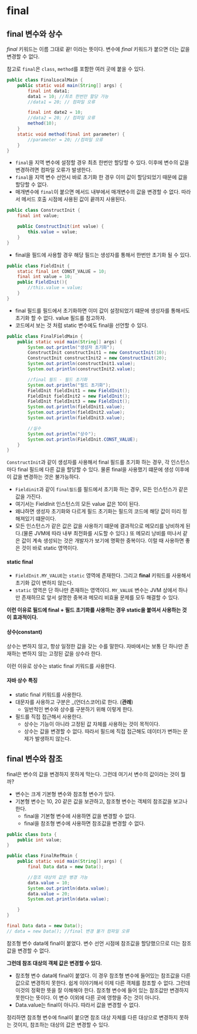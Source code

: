 # final

## final 변수와 상수
*final* 키워드는 이름 그대로 끝! 이라는 뜻이다.
변수에 *final* 키워드가 붙으면 더는 값을 변경할 수 없다.

참고로 `final`은 `class`, `method`를 포함한 여러 곳에 붙을 수 있다.

```java
public class FinalLocalMain {
    public static void main(String[] args) {
        final int data1;
        data1 = 10; //최초 한번만 할당 가능
        //data1 = 20; // 컴파일 오류

        final int date2 = 10;
        //data2 = 20; // 컴파일 오류
        method(10);
    }
    static void method(final int parameter) {
        //parameter = 20; //컴파일 오류
    }
}
```
* `final`을 지역 변수에 설정할 경우 최초 한번만 할당할 수 있다. 이후에 변수의 값을 변경하려면 컴파일 오류가 발생한다.
* `final`을 지역 변수 선언시 바로 초기화 한 경우 이미 값이 할당되었기 때문에 값을 할당할 수 없다.
* 매개변수에 `final`이 붙으면 메서드 내부에서 매개변수의 값을 변경할 수 없다. 따라서 메서드 호출 시점에 사용된 값이 끝까지 사용된다.

```java
public class ConstructInit {
    final int value;

    public ConstructInit(int value) {
        this.value = value;
    }
}
```
* final을 필드에 사용할 경우 해당 필드는 생성자를 통해서 한번만 초기화 될 수 있다.

```java
public class FieldInit {
    static final int CONST_VALUE = 10;
    final int value = 10;
    public FieldInit(){
        //this.value = value;
    }
}
```
* final 필드를 필드에서 초기화하면 이미 값이 설정되었기 떄문에 생성자를 통해서도 초기화 할 수 없다. value 필드를 참고하자.
* 코드에서 보는 것 처럼 static 변수에도 final을 선언할 수 있다.

```java
public class FinalFieldMain {
    public static void main(String[] args) {
        System.out.println("생성자 초기화");
        ConstructInit constructInit1 = new ConstructInit(10);
        ConstructInit constructInit2 = new ConstructInit(20);
        System.out.println(constructInit1.value);
        System.out.println(constructInit2.value);

        //final 필드 - 필드 초기화
        System.out.println("필드 초기화");
        FieldInit fieldInit1 = new FieldInit();
        FieldInit fieldInit2 = new FieldInit();
        FieldInit fieldInit3 = new FieldInit();
        System.out.println(fieldInit1.value);
        System.out.println(fieldInit2.value);
        System.out.println(fieldInit3.value);

        //실수
        System.out.println("상수");
        System.out.println(FieldInit.CONST_VALUE);
    }
}
``` 
`ConstructInit`과 같이 생성자를 사용해서 final 필드를 초기화 하는 경우, 각 인스턴스마다 final 필드에 다른 값을 할당할 수 있다. 물론 final을 사용했기 떄문에 생성 이후에 이 값을 변경하는 것은 불가능하다.
* `Fieldinit`과 같이 `final필드`를 필드에서 초기화 하는 경우, 모든 인스턴스가 같은 값을 가진다.
* 여기서는 FieldInit 인스턴스의 모든 value 값은 10이 된다.
* 왜냐하면 생성자 초기화와 다르게 필드 초기화는 필드의 코드에 해당 값이 미리 정해져있기 떄문이다.
* 모든 인스턴스가 같은 값은 값을 사용하기 떄문에 결과적으로 메모리를 낭비하게 된다.(물론 JVM에 따라 내부 최전화를 시도할 수 있다.) 
또 메모리 낭비를 떠나서 같은 값이 계속 생성되는 것은 개발자가 보기에 명확한 중복이다. 
이럴 때 사용하면 좋은 것이 바로 static 영역이다.

#### static final
* `FieldInit.MY_VALUE`는 `static` 영역에 존재한다. 그리고 **final** 키워드를 사용해서 초기화 값이 변하지 않는다.
* `static` 영역은 단 하나만 존재하는 영역이다. 
`MY_VALUE` 변수는 JVM 상에서 하나만 존재하므로 앞서 설명한 중복과 메모리 비효율 문제를 모두 해결할 수 있다.

**이런 이유로 필드에 final + 필드 초기화를 사용하는 경우 static을 붙여서 사용하는 것이 효과적이다.**

#### 상수(constant)
상수는 변하지 않고, 항상 일정한 값을 갖는 수를 말한다. 자바에서는 보통 단 하나만 존재하는 변하지 않는 고정된 값을 상수라 한다.

이런 이유로 상수는 static final 키워드를 사용한다.

#### 자바 상수 특징
* static final 키워드를 사용한다.
* 대문자를 사용하고 구분은 _(언더스코어)로 한다. (**관례**)
  * 일반적인 변수와 상수를 구분하기 위해 이렇게 한다.
* 필드를 직접 접근해서 사용한다.
  * 상수는 기능이 아니라 고정된 값 자체를 사용하는 것이 목적이다.
  * 상수는 값을 변경할 수 없다. 따라서 필드에 직접 접근해도 데이터가 변하는 문제가 발생하지 않는다.

## final 변수와 참조
final은 변수의 값을 변경하지 못하게 막는다. 그런데 여기서 변수의 값이라는 것이 뭘까?
* 변수는 크게 기본형 변수와 참조형 변수가 있다.
* 기본형 변수는 10, 20 같은 값을 보관하고, 참조형 변수는 객체의 참조값을 보고나한다.
  * final을 기본형 변수에 사용하면 값을 변경할 수 없다.
  * final을 참조형 변수에 사용하면 참조값을 변경할 수 없다.

```java
public class Data {
    public int value;
}
```

```java
public class FinalRefMain {
    public static void main(String[] args) {
        final Data data = new Data();

        //참조 대상의 값은 병경 가능
        data.value = 10;
        System.out.println(data.value);
        data.value = 20;
        System.out.println(data.value);

    }
}
```

```java
final Data data = new Data();
// data = new Data(); //final 변경 불가 컴파일 오류
```
참조형 변수 data에 final이 붙었다. 변수 선언 시점에 참조값을 할당했으므로 더는 참조값을 변경할 수 없다.

**그런데 참조 대상의 객체 값은 변경할 수 있다.**
* 참조형 변수 data에 final이 붙었다. 
이 경우 참조형 변수에 들어있는 참조값을 다른 값으로 변경하지 못한다. 
쉽게 이야기해서 이제 다른 객체를 참조할 수 없다. 
그런데 이것의 정확한 뜻을 잘 이해해야 한다. 참조형 변수에 들어 있는 참조값만 변경하지 못한다는 뜻이다. 
이 변수 이외에 다른 곳에 영향을 주는 것이 아니다.
* Data.value는 final이 아니다. 따라서 값을 변경할 수 없다.

정리하면 참조형 변수에 final이 붙으면 참조 대상 자체를 다른 대상으로 변경하지 못하는 것이지, 참조하는 대상의 값은 변경할 수 있다.
